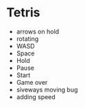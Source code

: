 # Tetris

- arrows on hold
- rotating
- WASD
- Space
- Hold
- Pause
- Start
- Game over
- siveways moving bug
- adding speed